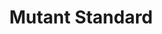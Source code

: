 ---
layout: bookmark
title: Mutant Standard
tags:
  - Bookmarks
created: '2022-06-01T02:21:10.000Z'
link: https://mutant.tech
id: 552297040
image: https://mutant.tech/images/og_image.png
---